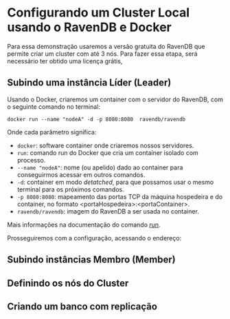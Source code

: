 # Configurando um Cluster Local  usando o RavenDB e Docker
Para essa demonstração usaremos a versão gratuita do RavenDB que permite criar um cluster com até 3 nós. Para fazer essa etapa, será necessário ter obtido uma licença grátis,

## Subindo uma instância Líder (Leader)
Usando o Docker, criaremos um container com o servidor do RavenDB, com o seguinte comando no terminal:
 
 ``
docker run --name "nodeA" -d -p 8080:8080  ravendb/ravendb
 ``

Onde cada parâmetro significa:
- `docker`: software container onde criaremos nossos servidores.
- `run`: comando run do Docker que cria um container isolado com processo.
-  `--name "nodeA"`: nome (ou apelido) dado ao container para conseguirmos acessar em outros comandos.
- `-d`: container em modo *detatched*, para que possamos usar o mesmo terminal para os próximos comandos.
- `-p 8080:8080`: mapeamento das portas TCP da máquina hospedeira e do container, no formato \<portaHospedeira>:\<portaContainer>.
- `ravendb/ravendb`: imagem do RavenDB a ser usada no container.

Mais informações na documentação do comando [run](https://docs.docker.com/engine/reference/run). 

Prosseguiremos com a configuração, acessando o endereço: 

## Subindo instâncias Membro (Member)


## Definindo os nós do Cluster



## Criando um banco com replicação
<!--stackedit_data:
eyJoaXN0b3J5IjpbMjAxMzU0NjA1MywtODk5MTU0NTcwLDU3OT
YxNTU5Niw2NDk2OTQxNDMsLTExMjUwMzYyNjYsLTI0ODg3ODQ3
NSwzNDYxMTU4MTldfQ==
-->